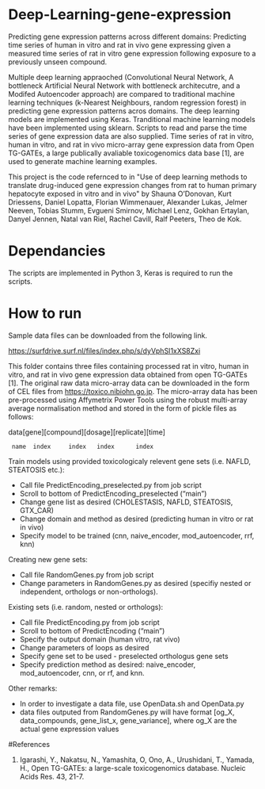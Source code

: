 # Deep-Learning-gene-expression

Predicting gene expression patterns across different domains:
Predicting time series of human in vitro and rat in vivo gene expressing given a measured time series of rat in vitro gene expression following exposure to a previously unseen compound. 

Multiple deep learning appraoched (Convolutional Neural Network, A bottleneck Artificial Neural Network with bottleneck architecutre, and a Modifed Autoencoder approach) are compared to traditional machine learning techniques (k-Nearest Neighbours, random regression forest) in predicting gene expression patterns acros domains. 
The deep learning models are implemented using Keras. Tranditional machine learning models have been implemented using sklearn. Scripts to read and parse the time series of gene expression data are also supplied. Time series of rat in vitro, human in vitro, and rat in vivo micro-array gene expression data from Open TG-GATEs, a large publically avaliable toxicogenomics data base [1], are used to generate machine learning examples.

This project is the code refernced to in "Use of deep learning methods to translate drug-induced gene expression changes from rat to human primary hepatocyte exposed in vitro and in vivo" by 
Shauna O’Donovan, Kurt Driessens, Daniel Lopatta, Florian Wimmenauer, Alexander Lukas, Jelmer Neeven, Tobias Stumm, Evgueni Smirnov, Michael Lenz, Gokhan Ertaylan, Danyel Jennen, Natal van Riel, Rachel Cavill, Ralf Peeters, Theo de Kok.

# Dependancies 

The scripts are implemented in Python 3, Keras is required to run the scripts. 

# How to run

Sample data files can be downloaded from the following link.

https://surfdrive.surf.nl/files/index.php/s/dyVphSI1xXS8Zxi

This folder contains three files containing processed rat in vitro, human in vitro, and rat in vivo gene expression data obtained from open TG-GATEs [1]. The original raw data micro-array data can be downloaded in the form of CEL files from https://toxico.nibiohn.go.jp.
The micro-array data has been pre-processed using Affymetrix Power Tools using the robust multi-array average normalisation method and stored in the form of pickle files as follows:

data[gene][compound][dosage][replicate][time]

     name  index     index   index      index

Train models using provided toxicologicaly relevent gene sets (i.e. NAFLD, STEATOSIS etc.):
-	Call file PredictEncoding_preselected.py from job script
-	Scroll to bottom of PredictEncoding_preselected (“main”)
-	Change gene list as desired (CHOLESTASIS, NAFLD, STEATOSIS, GTX_CAR)
-	Change domain and method as desired (predicting human in vitro or rat in vivo)
- Specify model to be trained (cnn, naive_encoder, mod_autoencoder, rrf, knn)

Creating new gene sets:
-	Call file RandomGenes.py from job script
-	Change parameters in RandomGenes.py as desired (specifiy nested or independent, orthologs or non-orthologs).

Existing sets (i.e. random, nested or orthologs):
-	Call file PredictEncoding.py from job script
-	Scroll to bottom of PredictEncoding (“main”)
-	Specify the output domain (human vitro, rat vivo)
-	Change parameters of loops as desired
-	Specify gene set to be used - preselected orthologus gene sets
-	Specify prediction method as desired: naive_encoder, mod_autoencoder, cnn, or rf, and knn.

Other remarks:
-	In order to investigate a data file, use OpenData.sh and OpenData.py
-	data files outputed from RandomGenes.py will have format
[og_X, data_compounds, gene_list_x, gene_variance],
where og_X are the actual gene expression values


#References
1.	Igarashi, Y., Nakatsu, N., Yamashita, O, Ono, A., Urushidani, T., Yamada, H., Open TG-GATEs: a large-scale toxicogenomics database. Nucleic Acids Res. 43, 21-7.

